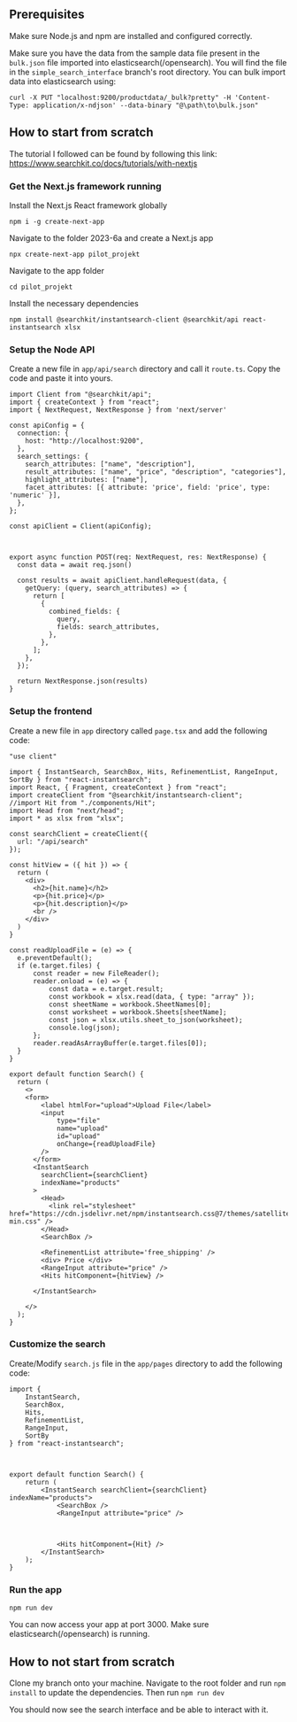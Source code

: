 ## Prerequisites

Make sure Node.js and npm are installed and configured correctly. 

Make sure you have the data from the sample data file present in the ```bulk.json``` file imported into elasticsearch(/opensearch). You will find the file in the ```simple_search_interface``` branch's root directory. You can bulk import data into elasticsearch using: 

```
curl -X PUT "localhost:9200/productdata/_bulk?pretty" -H 'Content-Type: application/x-ndjson' --data-binary "@\path\to\bulk.json"
```

## How to start from scratch

The tutorial I followed can be found by following this link: https://www.searchkit.co/docs/tutorials/with-nextjs

### Get the Next.js framework running

Install the Next.js React framework globally

```npm i -g create-next-app```

Navigate to the folder 2023-6a and create a Next.js app

```npx create-next-app pilot_projekt```

Navigate to the app folder

```cd pilot_projekt```

Install the necessary dependencies

```npm install @searchkit/instantsearch-client @searchkit/api react-instantsearch xlsx```

### Setup the Node API

Create a new file in ```app/api/search``` directory and call it ```route.ts```. Copy the code and paste it into yours.

```
import Client from "@searchkit/api";
import { createContext } from "react";
import { NextRequest, NextResponse } from 'next/server'

const apiConfig = {
  connection: {
    host: "http://localhost:9200",
  },
  search_settings: {
    search_attributes: ["name", "description"],
    result_attributes: ["name", "price", "description", "categories"],
    highlight_attributes: ["name"],
    facet_attributes: [{ attribute: 'price', field: 'price', type: 'numeric' }],
  },
};

const apiClient = Client(apiConfig);



export async function POST(req: NextRequest, res: NextResponse) {
  const data = await req.json()

  const results = await apiClient.handleRequest(data, {
    getQuery: (query, search_attributes) => {
      return [
        {
          combined_fields: {
            query,
            fields: search_attributes,
          },
        },
      ];
    },
  });

  return NextResponse.json(results)
}
```

### Setup the frontend

Create a new file in ```app``` directory called ```page.tsx``` and add the following code:

```
"use client"

import { InstantSearch, SearchBox, Hits, RefinementList, RangeInput, SortBy } from "react-instantsearch";
import React, { Fragment, createContext } from "react";
import createClient from "@searchkit/instantsearch-client";
//import Hit from "./components/Hit";
import Head from "next/head";
import * as xlsx from "xlsx";

const searchClient = createClient({
  url: "/api/search"
});

const hitView = ({ hit }) => {
  return (
    <div>
      <h2>{hit.name}</h2>
      <p>{hit.price}</p>
      <p>{hit.description}</p>
      <br />
    </div>
  )
}

const readUploadFile = (e) => {
  e.preventDefault();
  if (e.target.files) {
      const reader = new FileReader();
      reader.onload = (e) => {
          const data = e.target.result;
          const workbook = xlsx.read(data, { type: "array" });
          const sheetName = workbook.SheetNames[0];
          const worksheet = workbook.Sheets[sheetName];
          const json = xlsx.utils.sheet_to_json(worksheet);
          console.log(json);
      };
      reader.readAsArrayBuffer(e.target.files[0]);
  }
}

export default function Search() {
  return (
    <>
    <form>
        <label htmlFor="upload">Upload File</label>
        <input
            type="file"
            name="upload"
            id="upload"
            onChange={readUploadFile}
        />
      </form>
      <InstantSearch
        searchClient={searchClient}
        indexName="products"
      >
        <Head>
          <link rel="stylesheet" href="https://cdn.jsdelivr.net/npm/instantsearch.css@7/themes/satellite-min.css" />
        </Head>
        <SearchBox />

        <RefinementList attribute='free_shipping' />
        <div> Price </div>
        <RangeInput attribute="price" />
        <Hits hitComponent={hitView} />

      </InstantSearch>
      
    </>
  );
}
```

### Customize the search

Create/Modify ```search.js``` file in the ```app/pages``` directory to add the following code:

```
import {
    InstantSearch,
    SearchBox,
    Hits,
    RefinementList,
    RangeInput,
    SortBy
} from "react-instantsearch";



export default function Search() {
    return (
        <InstantSearch searchClient={searchClient} indexName="products">
            <SearchBox />
            <RangeInput attribute="price" />



            <Hits hitComponent={Hit} />
        </InstantSearch>
    );
}
```

### Run the app

```npm run dev```

You can now access your app at port 3000. Make sure elasticsearch(/opensearch) is running.

## How to not start from scratch

Clone my branch onto your machine. Navigate to the root folder and run ```npm install``` to update the dependencies. Then run ```npm run dev```

You should now see the search interface and be able to interact with it. 